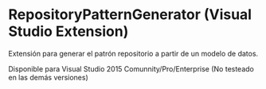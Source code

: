 # RepositoryPatternGenerator (Visual Studio Extension)
Extensión para generar el patrón repositorio a partir de un modelo de datos.

Disponible para Visual Studio 2015 Comunnity/Pro/Enterprise (No testeado en las demás versiones)
